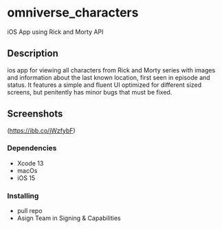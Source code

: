 # omniverse_characters
iOS App using Rick and Morty API

## Description

ios app for viewing all characters from Rick and Morty series with images and information about the last known location, first seen in episode and status. It features a simple and fluent UI optimized for different sized screens, but penitently has minor bugs that must be fixed.

## Screenshots

(https://ibb.co/jWzfybF)

### Dependencies

* Xcode 13
* macOs
* iOS 15

### Installing

* pull repo
* Asign Team in Signing & Capabilities

